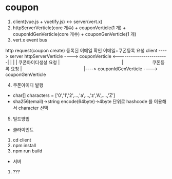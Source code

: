 # coupon

1. client(vue.js + vuetify.js) <-> server(vert.x)
2. httpServerVerticle(core 개수) + couponVerticle(1 개) + couponIdGenVerticle(core 개수) + couponGenVerticle(1 개)
3. vert.x event bus

 http request(coupon create)      등록된 이메일 확인              이메일+쿠폰등록 요청
client ----> server httpServerVerticle ----> couponVerticle <------------------------|
                                                 |                                   |
                                                 | 쿠폰아이디생성 요청                  |
                                                 |                       쿠폰등록 요청 |
                                                 |----> couponIdGenVerticle ----> couponGenVerticle
                                                         
4. 쿠폰아이디 발행
- char[] characters = ['0','1','2',...,'a',...,'z','A',....,'Z']
- sha256(email)->string encode(64byte)->4byte 단위로 hashcode 를 이용해서 character 선택 

5. 빌드방법
 - 클라이언트
  1. cd client
  2. npm install
  3. npm run build
 
 - 서버
  1. ???
